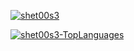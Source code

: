 [![shet00s3](https://github-readme-stats.vercel.app/api?username=true&theme=tokyonight)](https://github.com/shet00s3)

[![shet00s3-TopLanguages](https://github-readme-stats.vercel.app/api/top-langs/?username=IGRohan)](https://github.com/shet00s3)

